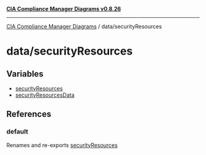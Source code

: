 [**CIA Compliance Manager Diagrams v0.8.26**](../../README.md)

***

[CIA Compliance Manager Diagrams](../../modules.md) / data/securityResources

# data/securityResources

## Variables

- [securityResources](variables/securityResources.md)
- [securityResourcesData](variables/securityResourcesData.md)

## References

### default

Renames and re-exports [securityResources](variables/securityResources.md)
